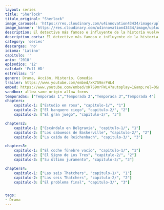 ```yaml
---
layout: series
title: "Sherlock"
titulo_original: "Sherlock"
image_carousel: 'https://res.cloudinary.com/u4innovation43434/image/upload/v1585520488/sherlock-min_vaurac.jpg'
image_banner: 'https://res.cloudinary.com/u4innovation43434/image/upload/v1585520490/sherlock-serie-netflix-min_p3jwry.jpg'
description: El detective más famoso e influyente de la historia vuelve a la acción. Sherlock, interpretado por el premiado actor Benedict Cumberbatch, conoce por casualidad al soldado John Watson. Aunque en un primer encuentro se dan cuenta que no pueden ser más diferentes el uno del otro, se convierten en una pareja insuperable a la hora de combatir el crimen aunando el pragmatismo de John y el sensacional uso de la deducción de Sherlock.
description_corta: El detective más famoso e influyente de la historia vuelve a la acción. Sherlock, interpretado por el premiado actor Benedict Cumberbatch, conoce por casualidad al soldado John Watson. Aunque en un primer encuentro se...
category: 'series'
descargas: 'no'
idioma: 'Latino'
capitulo: ''
anio: '2010'
episodios: '12'
calidad: 'Full HD'
estrellas: '5'
genero: Drama, Acción, Misterio, Comedia
trailer: https://www.youtube.com/embed/xK7S9mrFWL4
embed: https://www.youtube.com/embed/xK7S9mrFWL4?autoplay=1&amp;rel=0&amp;hd=1&border=0&wmode=opaque&enablejsapi=1&modestbranding=1&controls=1&showinfo=0
sandbox: allow-same-origin allow-forms 
temporadas: ["Temporada 1","Temporada 2","Temporada 3","Temporada 4"]
chapters:
    capitulo-1: ["Estudio en rosa", "capitulo-1/", "1"]
    capitulo-2: ["El banquero ciego", "capitulo-2/", "2"]
    capitulo-3: ["El gran juego", "capitulo-3/", "3"]

chapters2:
    capitulo-1: ["Escándalo en Belgravia", "capitulo-1/", "1"]
    capitulo-2: ["Los sabuesos de Baskerville", "capitulo-2/", "2"]
    capitulo-3: ["La caída de Reichenbach", "capitulo-3/", "3"]

chapters3:
    capitulo-1: ["El coche fúnebre vacío", "capitulo-1/", "1"]
    capitulo-2: ["El Signo de Los Tres", "capitulo-2/", "2"]
    capitulo-3: ["Su último juramento", "capitulo-3/", "3"]

chapters4:
    capitulo-1: ["Las seis Thatchers", "capitulo-1/", "1"]
    capitulo-2: ["Las seis Thatchers", "capitulo-2/", "2"]
    capitulo-3: ["El problema final", "capitulo-3/", "3"]


tags:
- Drama
---
```












